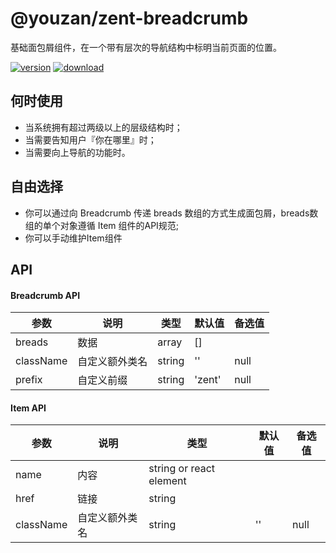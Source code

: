 # @youzan/zent-breadcrumb

基础面包屑组件，在一个带有层次的导航结构中标明当前页面的位置。

[![version][version-image]][download-url]
[![download][download-image]][download-url]

## 何时使用

* 当系统拥有超过两级以上的层级结构时；
* 当需要告知用户『你在哪里』时；
* 当需要向上导航的功能时。

## 自由选择

* 你可以通过向 Breadcrumb 传递 breads 数组的方式生成面包屑，breads数组的单个对象遵循 Item 组件的API规范;
* 你可以手动维护Item组件

## API

#### Breadcrumb API

| 参数 | 说明 | 类型 | 默认值 | 备选值 |
|------|------|------|--------|--------|
| breads | 数据 | array | [] |  |
| className | 自定义额外类名 | string | '' | null |
| prefix | 自定义前缀 | string | 'zent' | null |

#### Item API

| 参数 | 说明 | 类型 | 默认值 | 备选值 |
|------|------|------|--------|--------|
| name | 内容 | string or react element |  |  |
| href | 链接 | string |  |  |
| className | 自定义额外类名 | string | '' | null |

[version-image]: http://npm.qima-inc.com/badge/v/@youzan/zent-breadcrumb.svg?style=flat-square
[download-image]: http://npm.qima-inc.com/badge/d/@youzan/zent-breadcrumb.svg?style=flat-square
[download-url]: http://npm.qima-inc.com/package/@youzan/zent-breadcrumb
